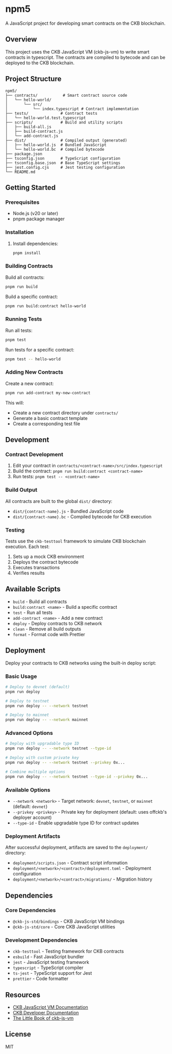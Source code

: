 # npm5

A JavaScript project for developing smart contracts on the CKB blockchain.

## Overview

This project uses the CKB JavaScript VM (ckb-js-vm) to write smart contracts in typescript. The contracts are compiled to bytecode and can be deployed to the CKB blockchain.

## Project Structure

```
npm5/
├── contracts/           # Smart contract source code
│   └── hello-world/
│       └── src/
│           └── index.typescript # Contract implementation
├── tests/              # Contract tests
│   └── hello-world.test.typescript
├── scripts/            # Build and utility scripts
│   ├── build-all.js
│   ├── build-contract.js
│   └── add-contract.js
├── dist/               # Compiled output (generated)
│   ├── hello-world.js  # Bundled JavaScript
│   └── hello-world.bc  # Compiled bytecode
├── package.json
├── tsconfig.json       # TypeScript configuration
├── tsconfig.base.json  # Base TypeScript settings
├── jest.config.cjs     # Jest testing configuration
└── README.md
```

## Getting Started

### Prerequisites

- Node.js (v20 or later)
- pnpm package manager

### Installation

1. Install dependencies:
   ```bash
   pnpm install
   ```

### Building Contracts

Build all contracts:
```bash
pnpm run build
```

Build a specific contract:
```bash
pnpm run build:contract hello-world
```

### Running Tests

Run all tests:
```bash
pnpm test
```

Run tests for a specific contract:
```bash
pnpm test -- hello-world
```

### Adding New Contracts

Create a new contract:
```bash
pnpm run add-contract my-new-contract
```

This will:
- Create a new contract directory under `contracts/`
- Generate a basic contract template
- Create a corresponding test file

## Development

### Contract Development

1. Edit your contract in `contracts/<contract-name>/src/index.typescript`
2. Build the contract: `pnpm run build:contract <contract-name>`
3. Run tests: `pnpm test -- <contract-name>`

### Build Output

All contracts are built to the global `dist/` directory:
- `dist/{contract-name}.js` - Bundled JavaScript code
- `dist/{contract-name}.bc` - Compiled bytecode for CKB execution

### Testing

Tests use the `ckb-testtool` framework to simulate CKB blockchain execution. Each test:
1. Sets up a mock CKB environment
2. Deploys the contract bytecode
3. Executes transactions
4. Verifies results

## Available Scripts

- `build` - Build all contracts
- `build:contract <name>` - Build a specific contract
- `test` - Run all tests
- `add-contract <name>` - Add a new contract
- `deploy` - Deploy contracts to CKB network
- `clean` - Remove all build outputs
- `format` - Format code with Prettier

## Deployment

Deploy your contracts to CKB networks using the built-in deploy script:

### Basic Usage

```bash
# Deploy to devnet (default)
pnpm run deploy

# Deploy to testnet
pnpm run deploy -- --network testnet

# Deploy to mainnet
pnpm run deploy -- --network mainnet
```

### Advanced Options

```bash
# Deploy with upgradable type ID
pnpm run deploy -- --network testnet --type-id

# Deploy with custom private key
pnpm run deploy -- --network testnet --privkey 0x...

# Combine multiple options
pnpm run deploy -- --network testnet --type-id --privkey 0x...
```

### Available Options

- `--network <network>` - Target network: `devnet`, `testnet`, or `mainnet` (default: `devnet`)
- `--privkey <privkey>` - Private key for deployment (default: uses offckb's deployer account)
- `--type-id` - Enable upgradable type ID for contract updates

### Deployment Artifacts

After successful deployment, artifacts are saved to the `deployment/` directory:
- `deployment/scripts.json` - Contract script information
- `deployment/<network>/<contract>/deployment.toml` - Deployment configuration
- `deployment/<network>/<contract>/migrations/` - Migration history

## Dependencies

### Core Dependencies
- `@ckb-js-std/bindings` - CKB JavaScript VM bindings
- `@ckb-js-std/core` - Core CKB JavaScript utilities

### Development Dependencies
- `ckb-testtool` - Testing framework for CKB contracts
- `esbuild` - Fast JavaScript bundler
- `jest` - JavaScript testing framework
- `typescript` - TypeScript compiler
- `ts-jest` - TypeScript support for Jest
- `prettier` - Code formatter

## Resources

- [CKB JavaScript VM Documentation](https://github.com/nervosnetwork/ckb-js-vm)
- [CKB Developer Documentation](https://docs.nervos.org/docs/script/js/js-quick-start)
- [The Little Book of ckb-js-vm ](https://nervosnetwork.github.io/ckb-js-vm/)

## License

MIT
